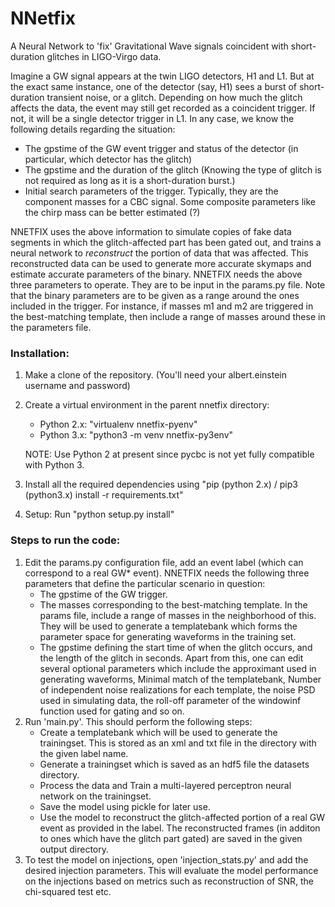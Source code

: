 # NNetfix

A Neural Network to 'fix' Gravitational Wave signals coincident with short-duration glitches in LIGO-Virgo data.

Imagine a GW signal appears at the twin LIGO detectors, H1 and L1. But at the exact same instance, one of the detector (say, H1) sees a burst of short-duration transient noise, or a glitch. 
Depending on how much the glitch affects the data, the event may still get recorded as a coincident trigger. If not, it will be a single detector trigger in L1. In any case, we know the following 
details regarding the situation:

*  The gpstime of the GW event trigger and status of the detector (in particular, which detector has the glitch)
*  The gpstime and the duration of the glitch (Knowing the type of glitch is not required as long as it is a short-duration burst.)
*  Initial search parameters of the trigger. Typically, they are the component masses for a CBC signal. Some composite parameters like the chirp mass can be better estimated (?)

NNETFIX uses the above information to simulate copies of fake data segments in which the glitch-affected part has been gated out, and trains a neural network to *reconstruct* the 
portion of data that was affected. This reconstructed data can be used to generate more accurate skymaps and estimate accurate parameters of the binary.
NNETFIX needs the above three parameters to operate. They are to be input in the params.py file. Note that the binary parameters are to be given as a range around the ones included in the trigger.
For instance, if masses m1 and m2 are triggered in the best-matching template, then include a range of masses around these in the parameters file.



### Installation:
1.  Make a clone of the repository. (You'll need your albert.einstein username and password)
2.  Create a virtual environment in the parent nnetfix directory:
    * Python 2.x: "virtualenv nnetfix-pyenv"
    * Python 3.x: "python3 -m venv nnetfix-py3env" 
    
    NOTE: Use Python 2 at present since pycbc is not yet fully compatible with Python 3.
3.  Install all the required dependencies using "pip (python 2.x) / pip3 (python3.x) install -r requirements.txt"
4.  Setup: Run "python setup.py install"

### Steps to run the code:
1.  Edit the params.py configuration file, add an event label (which can correspond to a real GW* event). NNETFIX needs the following three parameters that define the particular scenario in question:
    * The gpstime of the GW trigger.
    * The masses corresponding to the best-matching template. In the params file, include a range of masses in the neighborhood of this. They will be used to generate a templatebank which forms the parameter space for generating waveforms in the training set.
    * The gpstime defining the start time of when the glitch occurs, and the length of the glitch in seconds.
    Apart from this, one can edit several optional parameters which include the approximant used in generating waveforms, Minimal match of the templatebank, Number of independent noise realizations for each template, the noise PSD used in simulating data, the roll-off parameter of the windowinf function used for gating and so on.
2.  Run 'main.py'. This should perform the following steps: 
    * Create a templatebank which will be used to generate the trainingset. This is stored as an xml and txt file in the directory with the given label name.
    * Generate a trainingset which is saved as an hdf5 file the datasets directory. 
    * Process the data and Train a multi-layered perceptron neural network on the trainingset.
    * Save the model using pickle for later use.
    * Use the model to reconstruct the glitch-affected portion of a real GW event as provided in the label. The reconstructed frames (in additon to ones which have the glitch part gated) are saved in the given output directory.
3.  To test the model on injections, open 'injection_stats.py' and add the desired injection parameters. This will evaluate the model performance on the injections based on metrics such as reconstruction of SNR, the chi-squared test etc.

